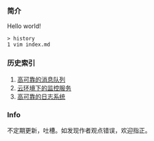 ### 简介

Hello world!

    > history
    1 vim index.md

### 历史索引

1. [高可靠的消息队列](mq-in-cloud)
1. [云环境下的监控服务](monitor-systems-in-cloud)
1. [高可靠的日志系统](hight-available-sysload)

### Info

不定期更新，吐槽。如发现作者观点错误，欢迎指正。
